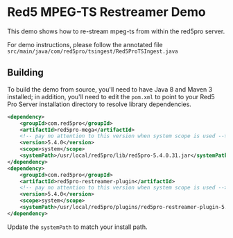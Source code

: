 # Red5 MPEG-TS Restreamer Demo
This demo shows how to re-stream mpeg-ts from within the red5pro server.

For demo instructions, please follow the annotated file `src/main/java/com/red5pro/tsingest/Red5ProTSIngest.java`

## Building
To build the demo from source, you'll need to have Java 8 and Maven 3 installed; in addition, you'll need to edit the `pom.xml` to point to your Red5 Pro Server installation directory to resolve library dependencies.
```xml
<dependency>
    <groupId>com.red5pro</groupId>
    <artifactId>red5pro-mega</artifactId>
    <!-- pay no attention to this version when system scope is used -->
    <version>5.4.0</version>
    <scope>system</scope>
    <systemPath>/usr/local/red5pro/lib/red5pro-5.4.0.31.jar</systemPath>
</dependency>
<dependency>
    <groupId>com.red5pro</groupId>
    <artifactId>red5pro-restreamer-plugin</artifactId>
    <!-- pay no attention to this version when system scope is used -->
    <version>5.4.0</version>
    <scope>system</scope>
    <systemPath>/usr/local/red5pro/plugins/red5pro-restreamer-plugin-5.4.0.31.jar</systemPath>
</dependency>
```
Update the `systemPath` to match your install path.
